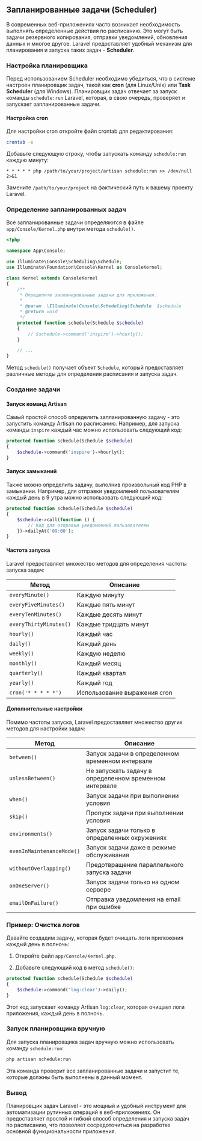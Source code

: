 ## Запланированные задачи (Scheduler)

В современных веб-приложениях часто возникает необходимость выполнять определенные действия по расписанию. Это могут быть задачи резервного копирования, отправки уведомлений, обновления данных и многое другое. Laravel предоставляет удобный механизм для планирования и запуска таких задач - **Scheduler**.

### Настройка планировщика

Перед использованием Scheduler необходимо убедиться, что в системе настроен планировщик задач, такой как **cron** (для Linux/Unix) или **Task Scheduler** (для Windows). Планировщик задач отвечает за запуск команды `schedule:run`  Laravel, которая, в свою очередь, проверяет и запускает запланированные задачи.

#### Настройка cron

Для настройки cron откройте файл crontab для редактирования:

```bash
crontab -e
```

Добавьте следующую строку, чтобы запускать команду `schedule:run` каждую минуту:

```
* * * * * php /path/to/your/project/artisan schedule:run >> /dev/null 2>&1
```

Замените `/path/to/your/project` на фактический путь к вашему проекту Laravel. 

### Определение запланированных задач

Все запланированные задачи определяются в файле `app/Console/Kernel.php` внутри метода `schedule()`. 

```php
<?php

namespace App\Console;

use Illuminate\Console\Scheduling\Schedule;
use Illuminate\Foundation\Console\Kernel as ConsoleKernel;

class Kernel extends ConsoleKernel
{
    /**
     * Определите запланированные задачи для приложения.
     *
     * @param  \Illuminate\Console\Scheduling\Schedule  $schedule
     * @return void
     */
    protected function schedule(Schedule $schedule)
    {
        // $schedule->command('inspire')->hourly();
    }

    // ...
}
```

Метод `schedule()` получает объект `Schedule`, который предоставляет различные методы для определения расписания и запуска задач.

### Создание задачи

#### Запуск команд Artisan

Самый простой способ определить запланированную задачу - это запустить команду Artisan по расписанию. Например, для запуска команды `inspire` каждый час можно использовать следующий код:

```php
protected function schedule(Schedule $schedule)
{
    $schedule->command('inspire')->hourly();
}
```

#### Запуск замыканий

Также можно определить задачу, выполнив произвольный код PHP в замыкании. Например, для отправки уведомлений пользователям каждый день в 9 утра можно использовать следующий код:

```php
protected function schedule(Schedule $schedule)
{
    $schedule->call(function () {
        // Код для отправки уведомлений пользователям
    })->dailyAt('09:00');
}
```

#### Частота запуска

Laravel предоставляет множество методов для определения частоты запуска задач:

| Метод       | Описание                                  |
|-------------|-------------------------------------------|
| `everyMinute()` | Каждую минуту                           |
| `everyFiveMinutes()` | Каждые пять минут                      |
| `everyTenMinutes()` | Каждые десять минут                     |
| `everyThirtyMinutes()` | Каждые тридцать минут                  |
| `hourly()`     | Каждый час                              |
| `daily()`     | Каждый день                             |
| `weekly()`    | Каждую неделю                           |
| `monthly()`   | Каждый месяц                            |
| `quarterly()` | Каждый квартал                          |
| `yearly()`    | Каждый год                             |
| `cron('* * * * *')` | Использование выражения cron           |

#### Дополнительные настройки

Помимо частоты запуска, Laravel предоставляет множество других методов для настройки задач:

| Метод       | Описание                                  |
|-------------|-------------------------------------------|
| `between()` | Запуск задачи в определенном временном интервале |
| `unlessBetween()` | Не запускать задачу в определенном временном интервале |
| `when()` | Запуск задачи при выполнении условия   |
| `skip()` | Пропуск задачи при выполнении условия  |
| `environments()` | Запуск задачи только в определенных окружениях |
| `evenInMaintenanceMode()` | Запуск задачи даже в режиме обслуживания |
| `withoutOverlapping()` | Предотвращение параллельного запуска задачи |
| `onOneServer()` | Запуск задачи только на одном сервере  |
| `emailOnFailure()` | Отправка уведомления на email при ошибке |

### Пример: Очистка логов

Давайте создадим задачу, которая будет очищать логи приложения каждый день в полночь:

1. Откройте файл `app/Console/Kernel.php`.

2. Добавьте следующий код в метод `schedule()`:

```php
protected function schedule(Schedule $schedule)
{
    $schedule->command('log:clear')->daily();
}
```

Этот код запускает команду Artisan `log:clear`, которая очищает логи приложения, каждый день в полночь.

### Запуск планировщика вручную

Для запуска планировщика задач вручную можно использовать команду `schedule:run`:

```bash
php artisan schedule:run
```

Эта команда проверит все запланированные задачи и запустит те, которые должны быть выполнены в данный момент. 

### Вывод

Планировщик задач Laravel - это мощный и удобный инструмент для автоматизации рутинных операций в веб-приложениях. Он предоставляет простой и гибкий способ определения и запуска задач по расписанию, что позволяет сосредоточиться на разработке основной функциональности приложения.

